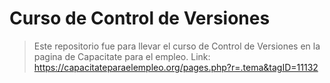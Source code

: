 # Curso de Control de Versiones

>Este repositorio fue para llevar el curso de Control de Versiones en la pagina de Capacitate para el empleo.
Link: https://capacitateparaelempleo.org/pages.php?r=.tema&tagID=11132
